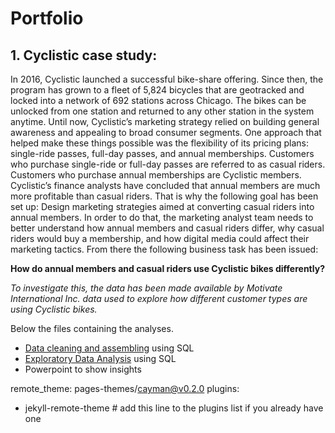 # **Portfolio**

## 1. Cyclistic case study:

In 2016, Cyclistic launched a successful bike-share offering. Since then, the program has grown to a fleet of 5,824 bicycles that are geotracked and locked into a network of 692 stations across Chicago. The bikes can be unlocked from one station and returned to any other station in the system anytime.
Until now, Cyclistic’s marketing strategy relied on building general awareness and appealing to broad consumer segments. One approach that helped make these things possible was the flexibility of its pricing plans: single-ride passes, full-day passes, and annual memberships. Customers who purchase single-ride or full-day passes are referred to as casual riders. Customers who purchase annual memberships are Cyclistic members.
Cyclistic’s finance analysts have concluded that annual members are much more profitable than casual riders.
That is why the following goal has been set up: Design marketing strategies aimed at converting casual riders into annual members. In order to do that, the marketing analyst team needs to better understand how annual members and casual riders differ, why casual riders would buy a membership, and how digital media could affect their marketing tactics. From there the following business task has been issued:

**How do annual members and casual riders use Cyclistic bikes differently?**

*To investigate this, the data has been made available by Motivate International Inc. data used to explore how different customer types are using Cyclistic bikes.*

Below the files containing the analyses.
- [Data cleaning and assembling](https://github.com/Barchon/Barchon_Portfolio/blob/dda23c06d07fee83a9566bc7fe5e98ecc3e94f4b/Cleaning.ipynb) using SQL
- [Exploratory Data Analysis](https://github.com/Barchon/Barchon_Portfolio/blob/dda23c06d07fee83a9566bc7fe5e98ecc3e94f4b/Analysis.ipynb) using SQL
- Powerpoint to show insights


remote_theme: pages-themes/cayman@v0.2.0
plugins:
- jekyll-remote-theme # add this line to the plugins list if you already have one
